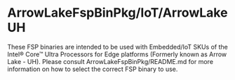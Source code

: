 # ArrowLakeFspBinPkg/IoT/ArrowLakeUH
These FSP binaries are intended to be used with  Embedded/IoT SKUs of the Intel® Core™ Ultra Processors for Edge platforms (Formerly known as Arrow Lake - UH). Please consult ArrowLakeFspBinPkg/README.md for more information on how to select the correct FSP binary to use.